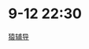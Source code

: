 # 9-12 22:30
[猿辅导](https://hr.yuanfudao.com/campus-recruitment/fenbi/47742/#/candidateHome/applications)